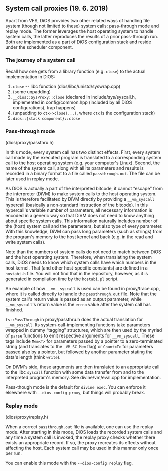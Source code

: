 ## System call proxies (19. 6. 2019)

Apart from VFS, DiOS provides two other related ways of handling file system
(though not limited to these) system calls: pass-through mode and replay mode.
The former leverages the host operating system to handle system calls, the
latter reproduces the results of a prior pass-through run. Both are implemented
as a part of DiOS configuration stack and reside under the scheduler component.

### The journey of a system call

Recall how one gets from a library function (e.g. `close`) to the actual
implementation in DiOS:

1. `close` -- libc function (dios/libc/unistd/syswrap.cpp)
2. (some unpadding)
3. `__dios::SysProxy::close` (declared in include/sys/syscall.h, implemented
   in config/common.hpp (included by all DiOS configurations), trap happens)
4. (unpadding to `ctx->close(...)`, where `ctx` is the configuration stack)
5. `dios::{stack component}::close`

### Pass-through mode
(dios/proxy/passthru.h)

In this mode, every system call has two distinct effects. First, every system
call made by the executed program is translated to a corresponding system call
to the host operating system (e.g. your computer's Linux). Second, the name of
the system call, along with all its parameters and results is recorded in a
binary format to a file called `passthrough.out`. The file can be later used in
replay mode.

As DiOS is actually a part of the interpreted bitcode, it cannot “escape” from
the interpreter (DiVM) to make system calls to the host operating system.
This is therefore facilitated by DiVM directly by providing a `__vm_syscall`
hypercall (basically a non-standard instruction of the bitcode). In this
hypercall's variable number of parameters, all necessary information is encoded
in a generic way so that DiVM does not need to know anything about specific
system calls. This information naturally includes number of the (host) system
call and the parameters, but also type of every parameter. With this knowledge,
DiVM can pass long parameters (such as strings) from the program's memory to the
host kernel and back (e.g. in the read and write system calls).

Note than the numbers of system calls do not need to match between DiOS and the
host operating system. Therefore, when translating the system calls, DiOS needs
to know which system calls have which numbers in the host kernel. That (and
other host-specific constants) are defined in a `hostabi.h` file. You will not
find that in the repository, however, as it is generated in compilation time by
the `hostabi.pl` script.

An example of how `__vm__syscall` is used can be found in proxy/trace.cpp, where
it is called directly to handle the `passthrough.out` file. Note that the system
call's return value is passed as an output parameter, while `__vm_syscall`'s
return value is the `errno` value after the system call has finished.

`fs::PassThrough` in proxy/passthru.h does the actual translation for
`__vm_syscall`. Its system-call-implementing functions take parameters wrapped
in dummy “tagging” structures, which are then used by the myriad of `parse`
functions to emit respective arguments for `__vm_syscall`. These tags include
`Mem<T>` for parameters passed by a pointer to a zero-terminated string (and
translates to the `_VM_SC_Mem` flag) or `Count<T>` for parameters passed also by
a pointer, but followed by another parameter stating the data's length (think
`write`).

On DiVM's side, these arguments are then translated to an appropriate call to
the libc `syscall` function with some data transfer from and to the interpreted
program's memory. See divine/vm/eval.cpp for implementation.

Pass-though mode is the default for `divine exec`. You can enforce it elsewhere
with `--dios-config proxy`, but things will probably break.

### Replay mode
(dios/proxy/replay.h)

When a correct `passthrough.out` file is available, one can use the replay mode.
After starting in this mode, DiOS loads the recorded system calls and any time
a system call is invoked, the replay proxy checks whether there exists an
appropriate record. If so, the proxy recreates its effects without affecting the
host. Each system call may be used in this manner only once per run.

You can enable this mode with the `--dios-config replay` flag.
